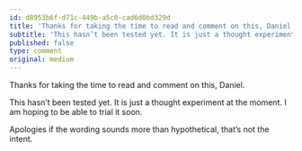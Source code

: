 ```yaml
---
id: d8953b6f-d71c-449b-a5c0-cad6d0bd329d
title: 'Thanks for taking the time to read and comment on this, Daniel.'
subtitle: 'This hasn’t been tested yet. It is just a thought experiment at the moment. I am hoping to be able to trial it soon.'
published: false
type: comment
original: medium
---
```




Thanks for taking the time to read and comment on this, Daniel.

This hasn’t been tested yet. It is just a thought experiment at the moment. I am hoping to be able to trial it soon.

Apologies if the wording sounds more than hypothetical, that’s not the intent.

